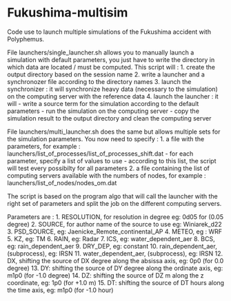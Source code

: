 # Fukushima-multisim
Code use to launch multiple simulations of the Fukushima accident with Polyphemus.

File launchers/single_launcher.sh allows you to manually launch a simulation with default parameters, you just have to write the directory in which data are located / must be computed.
This script will :
     1. create the output directory based on the session name
     2. write a launcher and a synchronozer file according to the directory names
     3. launch the synchronizer : it will synchronize heavy data (necessary to the simulation) on the computing server with the reference data
     4. launch the launcher : it will
     	- write a source term for the simulation according to the default parameters
   	- run the simulation on the computing server
   	- copy the simulation result to the output directory and clean the computing server

File launchers/multi_launcher.sh does the same but allows multiple sets for the simulation parameters. You now need to specify :
     1. a file with the parameters, for example : launchers/list_of_processes/list_of_processes_shift.dat
     	- for each parameter, specify a list of values to use
	- according to this list, the script will test every possibilty for all parameters
     2. a file containing the list of computing servers available with the numbers of nodes, for example : launchers/list_of_nodes/nodes_om.dat
     
The script is based on the program algo that will call the launcher with the right  set of parameters and split the job on the different computing servers.

Parameters are :
     1.  RESOLUTION, for resolution in degree eg: 0d05 for (0.05 degree)
     2.  SOURCE, for author name of the source to use eg: Winiarek_d22
     3.  PSD_SOURCE, eg: Jaenicke_Remote_continental_AP
     4.  METEO, eg : WRF
     5.  KZ, eg: TM
     6.  RAIN, eg: Radar
     7.  ICS, eg: water_dependent_aer
     8.  BCS, eg: rain_dependent_aer
     9.  DRY_DEP, eg: constant 
     10. rain_dependent_aer, (subprocess), eg: IRSN
     11. water_dependent_aer, (subprocess), eg: IRSN
     12. DX, shifting the source of DX degree along the absissa axis, eg: 0p0 (for 0.0 degree)
     13. DY: shifting the source of DY degree along the ordinate axis, eg: m1p0 (for -1.0 degree)
     14. DZ: shifting the source of DZ m along the z coordinate, eg: 1p0 (for +1.0 m)
     15. DT: shifting the source of DT hours along the time axis, eg: m1p0 (for -1.0 hour)



